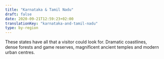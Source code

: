 ```yaml
---
title: "Karnataka & Tamil Nadu"
draft: false
date: 2020-09-21T12:59:23+02:00
translationKey: "karnataka-and-tamil-nadu"
type: by-region
---
```

These states have all that a visitor could look for. Dramatic coastlines, dense forests and game reserves, magnificent ancient temples and modern urban centres.